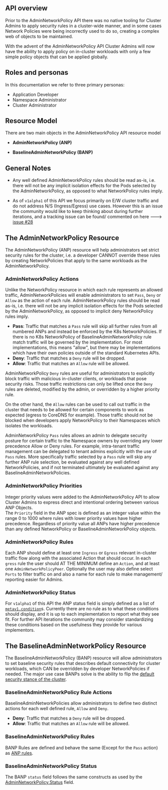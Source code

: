 ## API overview

Prior to the AdminNetworkPolicy API there was no native tooling for Cluster Admins
to apply security rules in a cluster-wide manner, and in some cases Network Policies
were being incorrectly used to do so, creating a complex web of objects to be
maintained.

With the advent of the AdminNetworkPolicy API Cluster Admins will now have the 
ability to apply policy on in-cluster workloads with only a few simple policy 
objects that can be applied globally.

## Roles and personas

In this documentation we refer to three primary personas:

- Application Developer
- Namespace Administrator
- Cluster Administrator

## Resource Model 

There are two main objects in the AdminNetworkPolicy API resource model

- **AdminNetworkPolicy (ANP)**

- **BaselineAdminNetworkPolicy (BANP)**

## General Notes

- Any well defined AdminNetworkPolicy rules should
be read as-is, i.e. there will not be any implicit isolation effects for the Pods
selected by the AdminNetworkPolicy, as opposed to what NetworkPolicy rules imply.

- As of `v1alpha1` of this API we focus primarily on E/W cluster traffic and 
do not address N/S (Ingress/Egress) use cases. However this is an issue the community 
would like to keep thinking about during further iterations, and a tracking issue 
can be found/ commented on here ---> [issue #28](https://github.com/kubernetes-sigs/network-policy-api/issues/28)

## The AdminNetworkPolicy Resource 

The AdminNetworkPolicy (ANP) resource will help administrators set strict security 
rules for the cluster, i.e. a developer CANNOT override these rules by creating 
NetworkPolicies that apply to the same workloads as the AdminNetworkPolicy.

### AdminNetworkPolicy Actions 

Unlike the NetworkPolicy resource in which each rule represents an allowed
traffic, AdminNetworkPolicies will enable administrators to set `Pass`,
`Deny` or `Allow` as the action of each rule. AdminNetworkPolicy rules should
be read as-is, i.e. there will not be any implicit isolation effects for the Pods
selected by the AdminNetworkPolicy, as opposed to implicit deny NetworkPolicy rules imply.

- **Pass**: Traffic that matches a `Pass` rule will skip all further rules from all
  numbered ANPs and instead be enforced by the K8s NetworkPolicies.
  If there is no K8s NetworkPolicy of BaselineAdminNetworkPolicy rule match
  traffic will be governed by the implementation. For most implementations,
  this means "allow", but there may be implementations which have their own policies 
  outside of the standard Kubernetes APIs.
- **Deny**: Traffic that matches a `Deny` rule will be dropped.
- **Allow**: Traffic that matches an `Allow` rule will be allowed.

AdminNetworkPolicy `Deny` rules are useful for administrators to explicitly
block traffic with malicious in-cluster clients, or workloads that pose security risks.
Those traffic restrictions can only be lifted once the `Deny` rules are deleted,
modified by the admin, or overridden by a higher priority rule.

On the other hand, the `Allow` rules can be used to call out traffic in the cluster
that needs to be allowed for certain components to work as expected (egress to
CoreDNS for example). Those traffic should not be blocked when developers apply
NetworkPolicy to their Namespaces which isolates the workloads.

AdminNetworkPolicy `Pass` rules allows an admin to delegate security posture for
certain traffic to the Namespace owners by overriding any lower precedence Allow
or Deny rules. For example, intra-tenant traffic management can be delegated to tenant
admins explicitly with the use of `Pass` rules. More specifically traffic selected 
by a `Pass` rule will skip any further ANP rule selection, be evaluated against
any well defined NetworkPolicies, and if not terminated ultimately be evaluated against any 
BaselineAdminNetworkPolicies. 

### AdminNetworkPolicy Priorities 

Integer priority values were added to the AdminNetworkPolicy API to allow Cluster 
Admins to express direct and intentional ordering between various ANP Objects.  
The `Priority` field in the ANP spec is defined as an integer value 
within the range 0 to 1000 where rules with lower priority values have higher 
precedence. Regardless of priority value all ANPs have higher precedence than 
any defined NetworkPolicy or BaselineAdminNetworkPolicy objects.

### AdminNetworkPolicy Rules 

Each ANP should define at least one `Ingress` or `Egress` relevant in-cluster traffic flow 
along with the associated Action that should occur. In each `gress` rule the user 
should AT THE MINIMUM define an `Action`, and at least one `AdminNetworkPolicyPeer`.
Optionally the user may also define select `Ports` to filter traffic on and also 
a name for each rule to make management/ reporting easier for Admins.

### AdminNetworkPolicy Status 

For `v1alpha1` of this API the ANP status field is simply defined as a list of 
[`metav1.condition`](https://github.com/kubernetes/apimachinery/blob/v0.25.0/pkg/apis/meta/v1/types.go#L1464)s. Currently there are no rule as to what these conditions should display, 
and it is up to each implementation to report what they see fit. For further 
API iterations the community may consider standardizing these conditions based on 
the usefulness they provide for various implementors. 

## The BaselineAdminNetworkPolicy Resource 

The BaselineAdminNetworkPolicy (BANP) resource will allow administrators to 
set baseline security rules that describes default connectivity for cluster workloads, 
which CAN be overridden by developer NetworkPolicies if needed. The major use case 
BANPs solve is the ability to flip the [default security stance of the 
cluster](../index.md#story-5-cluster-wide-default-guardrails).

### BaselineAdminNetworkPolicy Rule Actions 

BaselineAdminNetworkPolicies allow administrators to define two distinct actions
for each well defined rule, `Allow` and `Deny`. 

- **Deny**: Traffic that matches a `Deny` rule will be dropped.
- **Allow**: Traffic that matches an `Allow` rule will be allowed.

### BaselineAdminNetworkPolicy Rules 

BANP Rules are defined and behave the same (Except for the `Pass` action) as [ANP 
rules](#adminnetworkpolicy-rules).

### BaselineAdminNetworkPolicy Status

The BANP `status` field follows the same constructs as used by the
[AdminNetworkPolicy.Status](#adminnetworkpolicy-status) field.
